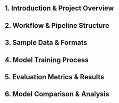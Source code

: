 ## 1. Introduction & Project Overview

## 2. Workflow & Pipeline Structure

## 3. Sample Data & Formats

## 4. Model Training Process

## 5. Evaluation Metrics & Results

## 6. Model Comparison & Analysis
